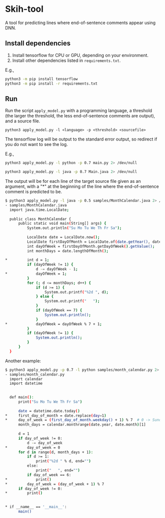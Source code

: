 # Skih-tool

A tool for predicting lines where end-of-sentence comments appear using DNN.

## Install dependencies

1. Install tensorflow for CPU or GPU, depending on your environment.
2. Install other dependencies listed in `requirements.txt`.

E.g., 

```sh
python3 -m pip install tensorflow
python3 -m pip install -r requirements.txt
```

## Run

Run the script `apply_model.py` with a programming language, a threshold (the larger the threshold, the less end-of-sentence comments are output), and a source file.

```
python3 apply_model.py -l <language> -p <threshold> <sourcefile>
```

The tensorflow log will be output to the standard error output, so redirect if you do not want to see the log.

E.g.,

```sh
python3 apply_model.py -l python -p 0.7 main.py 2> /dev/null
```

```sh
python3 apply_model.py -l java -p 0.7 Main.java 2> /dev/null
```

The output will be for each line of the target source file given as an argument, with a "*" at the beginning of the line where the end-of-sentence comment is predicted to be.

```sh
$ python3 apply_model.py -l java -p 0.5 samples/MonthCalendar.java 2> /dev/null
- samples/MonthCalendar.java
  import java.time.LocalDate;
  
  public class MonthCalendar {
      public static void main(String[] args) {
          System.out.println("Su Mo Tu We Th Fr Sa");
  
          LocalDate date = LocalDate.now();
          LocalDate firstDayOfMonth = LocalDate.of(date.getYear(), date.getMonthValue(), 1);
          int dayOfWeek = firstDayOfMonth.getDayOfWeek().getValue();
          int monthDays = date.lengthOfMonth();
  
*         int d = 1;
          if (dayOfWeek != 1) {
              d -= dayOfWeek - 1;
*             dayOfWeek = 1;
          }
          for (; d <= monthDays; d++) {
              if (d >= 1) {
                  System.out.printf("%2d ", d);
              } else {
                  System.out.printf("   ");
              }
              if (dayOfWeek == 7) {
                  System.out.println();
              }
*             dayOfWeek = dayOfWeek % 7 + 1;
          }
          if (dayOfWeek != 1) {
              System.out.println();
          }
      }
  }
```

Another example:

```sh
$ python3 apply_model.py -p 0.7 -l python samples/month_calendar.py 2> /dev/null
- samples/month_calendar.py
  import calendar
  import datetime
  
  
  def main():
      print("Su Mo Tu We Th Fr Sa")
  
      date = datetime.date.today()
*     first_day_of_month = date.replace(day=1)
*     day_of_week = (first_day_of_month.weekday() + 1) % 7  # 0 -> Sunday, 1 -> Monday, ...
      month_days = calendar.monthrange(date.year, date.month)[1]
  
      d = 1
      if day_of_week != 0:
          d -= day_of_week
*         day_of_week = 0
      for d in range(d, month_days + 1):
          if d >= 1:
              print("%2d " % d, end="")
          else:
              print("   ", end="")
          if day_of_week == 6:
*             print()
*         day_of_week = (day_of_week + 1) % 7
      if day_of_week != 0:
*         print()
  
  
* if __name__ == '__main__':
      main()
```